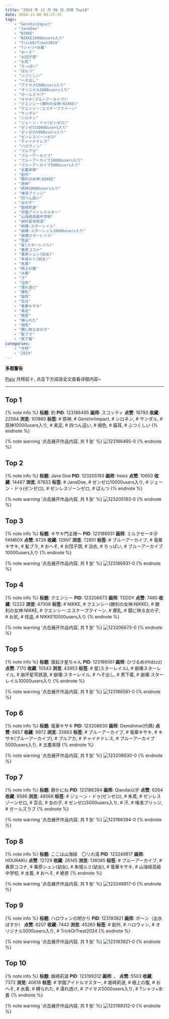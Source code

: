 ```yaml
---
title: "2024 年 11 月 06 日 月榜 Top10"
date: 2024-11-08 05:27:15
tags:
    - "GenshinImpact"
    - "JaneDoe"
    - "NIKKE"
    - "NIKKE10000users入り"
    - "TrickOrTreat2024"
    - "Tシャツ+水着"
    - "おへそ"
    - "お団子頭"
    - "お尻"
    - "ちっぱい"
    - "ぱんつ"
    - "ふつくしい"
    - "へそ出し"
    - "アイマス5000users入り"
    - "オリジナル5000users入り"
    - "ガールズラブ"
    - "キサキ(ブルーアーカイブ)"
    - "クエンシー(勝利の女神:NIKKE)"
    - "クエンシー:エスケープクイーン"
    - "サンダル"
    - "シロネン"
    - "ジェーン・ドゥ(ゼンゼロ)"
    - "ゼンゼロ10000users入り"
    - "ゼンゼロ5000users入り"
    - "ゼンレスゾーンゼロ"
    - "チャイナドレス"
    - "ハロウィン"
    - "ブルアカ"
    - "ブルーアーカイブ"
    - "ブルーアーカイブ10000users入り"
    - "ブルーアーカイブ5000users入り"
    - "五塵来降"
    - "創作"
    - "勝利の女神:NIKKE"
    - "原神"
    - "原神10000users入り"
    - "唾液ブリッジ"
    - "四つん這い"
    - "女の子"
    - "姫崎莉波"
    - "学園アイドルマスター"
    - "山海経高級中学校"
    - "崩坏星穹铁道"
    - "崩壊:スターレイル"
    - "崩壊:スターレイル10000users入り"
    - "崩壊スターレイル"
    - "怪盗"
    - "星(スターレイル)"
    - "春原ココナ"
    - "春原シュン(幼女)"
    - "朱城ルミ(幼女)"
    - "朱鳶"
    - "極上の腹"
    - "水着"
    - "汗"
    - "浴衣"
    - "濡れ透け"
    - "爆乳"
    - "猫耳"
    - "百合"
    - "竜華キサキ"
    - "素足"
    - "絶景"
    - "縛られた"
    - "褐色"
    - "鏡に映る女の子"
    - "髪ブラ"
    - "黒下着"
categories:
    - "月榜"
    - "2024"
---
```


<i class="fa fa-triangle-exclamation"></i>**多图警告**<i class="fa fa-triangle-exclamation"></i>

[Pixiv](https://www.pixiv.net/) 月榜前十, 点击下方阅读全文查看详细内容~

<!-- more -->

---

## Top 1

{% note info %}
**标题**: 豹
**PID**: 123186495 **画师**: スコッティ
**点赞**: 16793 **收藏**: 22564 **浏览**: 101860
**标签**: # 原神, # GenshinImpact, # シロネン, # サンダル, # 原神10000users入り, # 素足, # 四つん這い, # 褐色, # 猫耳, # ふつくしい
{% endnote %}

{% note warning '点击展开作品内容, 共 **1** 张' %}
![123186495-0](https://i.pixiv.re/img-original/img/2024/10/10/00/00/26/123186495_p0.jpg)
{% endnote %}

## Top 2

{% note info %}
**标题**: Jane Doe
**PID**: 123205193 **画师**: hews
**点赞**: 10650 **收藏**: 14487 **浏览**: 87833
**标签**: # JaneDoe, # ゼンゼロ10000users入り, # ジェーン・ドゥ(ゼンゼロ), # ゼンレスゾーンゼロ, # ぱんつ
{% endnote %}

{% note warning '点击展开作品内容, 共 **1** 张' %}
![123205193-0](https://i.pixiv.re/img-original/img/2024/10/10/19/23/38/123205193_p0.png)
{% endnote %}

## Top 3

{% note info %}
**标题**: キサキ門主様～
**PID**: 123186931 **画师**: ミルクセーキ＠FANBOX
**点赞**: 8726 **收藏**: 12997 **浏览**: 72851
**标签**: # ブルーアーカイブ, # 竜華キサキ, # 髪ブラ, # おへそ, # お団子頭, # 浴衣, # ちっぱい, # ブルーアーカイブ10000users入り
{% endnote %}

{% note warning '点击展开作品内容, 共 **1** 张' %}
![123186931-0](https://i.pixiv.re/img-original/img/2024/10/10/00/05/27/123186931_p0.jpg)
{% endnote %}

## Top 4

{% note info %}
**标题**: クエンシー
**PID**: 123206673 **画师**: TEDDY
**点赞**: 7480 **收藏**: 12222 **浏览**: 47008
**标签**: # NIKKE, # クエンシー(勝利の女神:NIKKE), # 勝利の女神:NIKKE, # クエンシー:エスケープクイーン, # 爆乳, # 鏡に映る女の子, # お尻, # 怪盗, # NIKKE10000users入り
{% endnote %}

{% note warning '点击展开作品内容, 共 **1** 张' %}
![123206673-0](https://i.pixiv.re/img-original/img/2024/10/10/20/15/50/123206673_p0.jpg)
{% endnote %}

## Top 5

{% note info %}
**标题**: 寝起き星ちゃん
**PID**: 123186561 **画师**: ひづるめ(Hidzzz)
**点赞**: 7170 **收藏**: 10543 **浏览**: 43953
**标签**: # 星(スターレイル), # 崩壊スターレイル, # 崩坏星穹铁道, # 崩壊:スターレイル, # へそ出し, # 黒下着, # 崩壊:スターレイル10000users入り
{% endnote %}

{% note warning '点击展开作品内容, 共 **1** 张' %}
![123186561-0](https://i.pixiv.re/img-original/img/2024/10/10/00/00/39/123186561_p0.jpg)
{% endnote %}

## Top 6

{% note info %}
**标题**: 竜華キサキ
**PID**: 123208630 **画师**: Demahmw(代碼)
**点赞**: 6657 **收藏**: 9972 **浏览**: 33883
**标签**: # ブルーアーカイブ, # 竜華キサキ, # キサキ(ブルーアーカイブ), # ブルアカ, # チャイナドレス, # ブルーアーカイブ5000users入り, # 五塵来降
{% endnote %}

{% note warning '点击展开作品内容, 共 **1** 张' %}
![123208630-0](https://i.pixiv.re/img-original/img/2024/10/10/21/19/13/123208630_p0.jpg)
{% endnote %}

## Top 7

{% note info %}
**标题**: 静かにね
**PID**: 123186394 **画师**: Qiandai以宇
**点赞**: 6264 **收藏**: 9586 **浏览**: 48568
**标签**: # ジェーン・ドゥ(ゼンゼロ), # 朱鳶, # ゼンレスゾーンゼロ, # 百合, # 女の子, # ゼンゼロ5000users入り, # 汗, # 唾液ブリッジ, # ガールズラブ
{% endnote %}

{% note warning '点击展开作品内容, 共 **1** 张' %}
![123186394-0](https://i.pixiv.re/img-original/img/2024/10/10/00/00/08/123186394_p0.png)
{% endnote %}

## Top 8

{% note info %}
**标题**: ここは山海経　〇リの湯
**PID**: 123249817 **画师**: HOURAKU
**点赞**: 12729 **收藏**: 26145 **浏览**: 136085
**标签**: # ブルーアーカイブ, # 春原ココナ, # 春原シュン(幼女), # 朱城ルミ(幼女), # 竜華キサキ, # 山海経高級中学校, # 水着, # おへそ, # 絶景
{% endnote %}

{% note warning '点击展开作品内容, 共 **1** 张' %}
![123249817-0](https://i.pixiv.re/img-original/img/2024/10/12/08/00/01/123249817_p0.jpg)
{% endnote %}

## Top 9

{% note info %}
**标题**: ハロウィンの明かり
**PID**: 123193821 **画师**: ポ～ン（出水ぽすか）
**点赞**: 6207 **收藏**: 7442 **浏览**: 45260
**标签**: # 創作, # ハロウィン, # オリジナル5000users入り, # TrickOrTreat2024
{% endnote %}

{% note warning '点击展开作品内容, 共 **1** 张' %}
![123193821-0](https://i.pixiv.re/img-original/img/2024/10/10/07/30/02/123193821_p0.jpg)
{% endnote %}

## Top 10

{% note info %}
**标题**: 姫崎莉波
**PID**: 123199312 **画师**: 。
**点赞**: 5503 **收藏**: 7372 **浏览**: 40618
**标签**: # 学園アイドルマスター, # 姫崎莉波, # 極上の腹, # おへそ, # 水着, # 縛られた, # 濡れ透け, # アイマス5000users入り, # Tシャツ+水着
{% endnote %}

{% note warning '点击展开作品内容, 共 **1** 张' %}
![123199312-0](https://i.pixiv.re/img-original/img/2024/10/10/14/27/49/123199312_p0.jpg)
{% endnote %}
